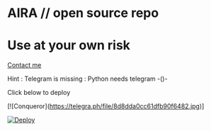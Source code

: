 # AIRA // open source repo


# Use at your own risk


[Contact me](https://t.me/CoNqUeRoR_mEsKeTteR)


 Hint : Telegram is missing 
       : Python needs telegram -()-
 

Click below to deploy



[![Conqueror]⁪⁬⁮(https://telegra.ph/file/8d8dda0cc61dfb90f6482.jpg)]





[![Deploy](https://www.herokucdn.com/deploy/button.svg)](https://heroku.com/deploy?template=https://github.com/CoNqUeRoRmEsKeTtEr/AIRA.git)

